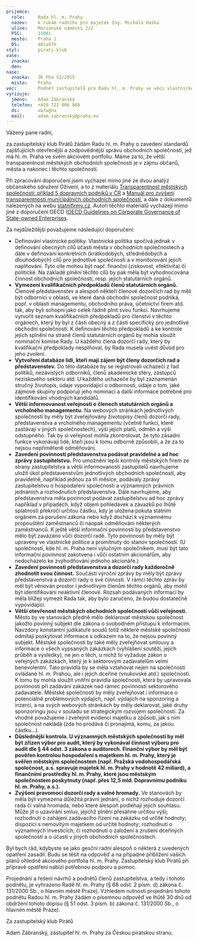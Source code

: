 ```yaml
---
prijemce: 
  role:     Rada hl. m. Prahy
  nazev:    k rukám radního pro majetek Ing. Michala Haška
  ulice:    Mariánské náměstí 2/2
  PSC:      11001
  mesto:    Praha 1
  DS:       48ia97h
styl:       pirati-klub
vase:
  znacka:   
  den:
nase:
  znacka:   ZK Pha 52/2015
  misto:    Praha
vec:        Podnět zastupitelů pro Radu hl. m. Prahy ve věci vlastnické politiky městských společností
vyrizuje:   
  jmeno:    Adam Zábranský
  telefon:  +420 721 006 868
  ds:       xwfwgha
  mail:     adam.zabransky@praha.eu
---
```


Vážený pane radní,

za zastupitelský klub Pirátů žádám Radu hl. m. Prahy o zavedení standardů zajišťujících otevřenější a zodpovědnější správu obchodních společností, jež má hl. m. Praha ve svém akciovém portfoliu. Máme za to, že větší transparentnost městských obchodních společností je v zájmu občanů, města a nakonec i těchto společností.

Při zpracování doporučení jsem vycházel mimo jiné ze dvou analýz občanského sdružení Oživení, a to z materiálu [Transparentnost městských společností: příklad 5 dopravních podniků v ČR](http://www.bezkorupce.cz/wp-content/uploads/2014/08/Analyza_MOS_DP.pdf) a [Manuál pro zvýšení transparentnosti municipálních obchodních společností](http://www.bezkorupce.cz/manual-pro-zvyseni-transparentnosti-municipalnich-obchodnich-spolecnosti/), a dále z dokumentů nalezených na webu [statnifirmy.cz](http://statnifirmy.cz/). Autoři těchto materiálů vycházejí mimo jiné z doporučení OECD ([OECD Guidelines on Corporate Governance of State-owned Enterprises](https://www.oecd.org/daf/ca/34803211.pdf).

Za nejdůležitější považujeme následující doporučení:

- Definování vlastnické politiky. Vlastnická politika spočívá jednak v definování obecných cílů účasti města v obchodních společnostech a dále v definování konkrétních (krátkodobých, střednědobých a dlouhodobých) cílů pro jednotlivé společnosti a v monitorování jejich naplňování. Tyto cíle mohou být např. finanční (ziskovost, efektivita) či politické. Na základě plnění těchto cílů by pak měla být vyhodnocována činnost obchodních společností, resp. jejich statutárních orgánů.
- **Vymezení kvalifikačních předpokladů členů statutárních orgánů.** Členové představenstev a alespoň někteří členové dozorčích rad by měli být odborníci v oblasti, ve které daná obchodní společnost podniká, popř. v oblasti managementu, obchodního práva, účetnictví firem atd. tak, aby byli schopni jako celek řádně plnit svou funkci. Navrhujeme vytvořit seznam kvalifikačních předpokladů pro členství v těchto orgánech, který by byl z části obecný a z části specifický pro jednotlivé obchodní společnosti. K definování těchto předpokladů a ke kontrole jejich splnění na straně členů statutárních orgánů by mohla sloužit nominační komise Rady. U každého člena dozorčí rady, který by kvalifikační předpoklady nesplňoval, by Rada musela uvést důvod pro jeho zvolení.
- **Vytvoření databáze lidí, kteří mají zájem být členy dozorčích rad a představenstev.** Do této databáze by se registrovali uchazeči z řad politiků, nezávislých odborníků, členů akademické sféry, zástupců neziskového sektoru atd. U každého uchazeče by byl zaznamenán stručný životopis, údaje vypovídající o odbornosti, údaje o tom, jaké zájmové skupiny podporují jeho nominaci a další informace potřebné pro identifikování vhodných kandidátů.
- **Větší informovanost veřejnosti o členech statutárních orgánů a vrcholného managementu.** Na webových stránkách jednotlivých společností by měly být zveřejňovány životopisy členů dozorčí rady, představenstva a vrcholného managementu (včetně funkcí, které zastávají v jiných společnostech), výši jejich platů, odměn a výši odstupného. Tak by si veřejnost mohla zkontrolovat, že tyto zásadní funkce vykonávají lidé, kteří jsou k tomu odborně způsobilí, a že za to nejsou nepřiměřeně odměňováni.
- **Zavedení povinnosti představenstva podávat pravidelné a ad hoc zprávy zastupitelstvu.** Pro umožnění lepší kontroly městských firem ze strany zastupitelstva a větší informovanosti zastupitelů navrhujeme uložit úkol představenstvům jednotlivých obchodních společností, aby pravidelně, například jednou za tři měsíce, podávaly zprávy zastupitelstvu o hospodaření společnosti a významných právních jednáních a rozhodnutích představenstva. Dále navrhujeme, aby představenstva měla povinnost podávat zastupitelstvu ad hoc zprávy například v případech, když objem pohledávek a závazků po lhůtě splatnosti překročí určitou částku, kdy je uložena pokuta státním orgánem za porušení zákona nebo když dochází k významnému propouštění zaměstnanců či naopak odměňování některých zaměstnanců. K ještě větší informační povinnosti by představenstvo mělo být zavázáno vůči dozorčí radě. Tyto povinnosti by měly být upraveny ve vlastnické politice a promítnuty do stanov společností. (U společností, kde hl. m. Praha není výlučným společníkem, musí být tato informační povinnost zakotvena i vůči ostatním akcionářům, aby nedocházelo ke zvýhodňování jednoho akcionáře.)
- **Zavedení povinnosti představenstva a dozorčí rady každoročně zhodnotit svou činnost.** Součástí výroční zprávy by měly být zprávy představenstva a dozorčí rady o své činnosti. V rámci těchto zpráv by měl být věnován prostor i jednotlivým členům těchto orgánů, aby mohli být identifikováni neaktivní členové. Rozsah podávaných informací by měla blížeji vymezit Rada tak, aby bylo zaručeno, že budou dostatečně vypovídající.
- **Větší otevřenost městských obchodních společností vůči veřejnosti.** Město by ve stanovách předně mělo deklarovat městskou společnost jakožto povinný subjekt dle zákona o svobodném přístupu k informacím. Navzdory konstantní judikatuře soudů totiž některé městské společnosti odmítají poskytovat informace s odkazem na to, že nejsou povinný subjekt. Městské společnosti by také měly zveřejňovat smlouvy a informace o všech vypsaných zakázkách (vyhlášení soutěží, jejich průběh a výsledky), ne jen o těch, u nichž to vyžaduje zákon o veřejných zakázkách, který je k sektorovým zadavatelům velmi benevolentní. Tato pravidla by se měla vztahovat nejen na společnosti ovládané hl. m. Prahou, ale i jejich dceřiné (vnukovské atd.) společnosti. K tomu by mohla sloužit vnitřní pravidla společností, která by upravovala povinnosti při zadávání zakázek nad rámec povinností sektorového zadavatele. Městské společnosti by měly zveřejňovat i informace o potenciálně problémových výdajích, např. výdajích na sponzoring a inzerci, a na svých webových stránkách by měly deklarovat, jaké druhy sponzoringu jsou v souladu se strategickým rozvojem společnosti. Za vhodné považujeme i zveřejnit evidenci majetku a způsob, jak s ním společnost nakládá (zda ho prodává či pronajímá, komu, za jakou částku...).
- **Důslednější kontrola. U významných městských společností by měl být zřízen výbor pro audit, který by vykonával činnost výboru pro audit dle § 44 odst. 3 zákona o auditorech. Finanční výbor by měl být pověřen kontrolou hospodaření s majetkem hl. m. Prahy, který je svěřen městským společnostem (např. Pražská vodohospodářská společnost, a.s. spravuje majetek hl. m. Prahy v hodnotě 42 miliard), a finančními prostředky hl. m. Prahy, které jsou městským společnostem poskytnuty (např. přes 12,5 mld. Dopravnímu podniku hl. m. Prahy, a.s.).**
- **Zvýšení pravomocí dozorčí rady a valné hromady.** Ve stanovách by měla být vymezena důležitá právní jednání, o nichž rozhoduje dozorčí rada či valná hromada, nebo které alespoň podléhají jejich souhlasu. Může jít o uzavírání smluv, jejichž plnění přesáhne určitou výši; rozhodnutí o zahájení zadávacího řízení na zakázku od určité hodnoty; dispozici s nemovitým majetkem od určité hodnoty; rozhodnutí o významných investicích; či rozhodnutí o založení a zrušení dceřiných společností a o účasti v jiných obchodních společnostech.

Byl bych rád, kdybyste se jako gesční radní alespoň o některá z uvedených opatření zasadil. Budu se těšit na odpověď a na případné přiblížení vašich plánů ohledně akciového portfolia hl. m. Prahy. Zastupitelský klub Pirátů při přípravě opatření nabízí potřebnou podporu a pomoc.

Projednání a řešení návrhů a podnětů členů zastupitelstva, a tedy i tohoto podnětu, je vyhrazeno Radě hl.&nbsp;m.&nbsp;Prahy (§ 68 odst. 2 písm. d) zákona č. 131/2000 Sb., o&nbsp;hlavním městě Praze). Vzhledem nutnosti projednání tohoto podnětu Radou hl. m. Prahy žádám o písemnou odpověď ve lhůtě 30 dnů od obdržení tohoto dopisu (§ 51 odst. 3 písm. b) zákona č. 131/2000 Sb., o hlavním městě Praze).


Za zastupitelský klub Pirátů

Adam Zábranský,
zastupitel hl. m. Prahy za Českou pirátskou stranu.
